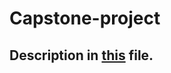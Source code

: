 # Capstone-project
## Description in [this](https://github.com/prateekshamprasadpawar/IBM-Data-science-Capstone/blob/master/Battle%20of%20Neighbourhoods%20final%20report%20-%20Copy.pdf) file.
